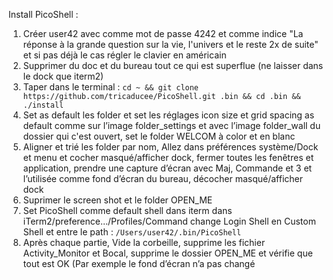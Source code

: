 Install PicoShell :

1. Créer user42 avec comme mot de passe 4242 et comme indice "La réponse à la grande question sur la vie, l'univers et le reste 2x de suite" et si pas déjà le cas régler le clavier en américain 
2. Supprimer du doc et du bureau tout ce qui est superflue (ne laisser dans le dock que iterm2)
3. Taper dans le terminal : ```cd ~ && git clone https://github.com/tricaducee/PicoShell.git .bin && cd .bin && ./install```
4. Set as default les folder et set les réglages icon size et grid spacing as default comme sur l’image folder_settings et avec l’image folder_wall du dossier qui c'est ouvert, set le folder WELCOM à color et en blanc
5. Aligner et trié les folder par nom, Allez dans préférences système/Dock et menu et cocher masqué/afficher dock, fermer toutes les fenêtres et application, prendre une capture d’écran avec Maj, Commande et 3 et l’utilisée comme fond d’écran du bureau, décocher masqué/afficher dock
6. Suprimer le screen shot et le folder OPEN_ME
7. Set PicoShell comme default shell dans iterm dans iTerm2/preference…/Profiles/Command change Login Shell en Custom Shell et entre le path : ```/Users/user42/.bin/PicoShell```
8. Après chaque partie, Vide la corbeille, supprime les fichier Activity_Monitor et Bocal, supprime le dossier OPEN_ME et vérifie que tout est OK (Par exemple le fond d’écran n’a pas changé